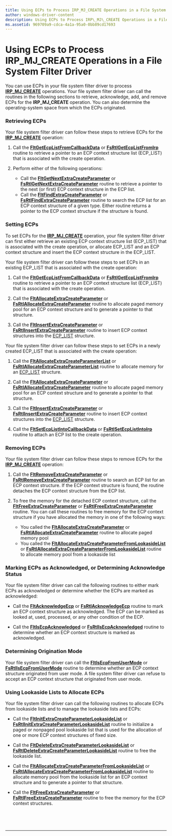 ```yaml
---
title: Using ECPs to Process IRP_MJ_CREATE Operations in a File System Filter Driver
author: windows-driver-content
description: Using ECPs to Process IRP\_MJ\_CREATE Operations in a File System Filter Driver
ms.assetid: 969709a9-cdca-4a1a-95a0-0bb89cd17693
---
```


# Using ECPs to Process IRP\_MJ\_CREATE Operations in a File System Filter Driver


You can use ECPs in your file system filter driver to process [**IRP\_MJ\_CREATE**](https://msdn.microsoft.com/library/windows/hardware/ff548630) operations. Your file system filter driver can call the routines in the following sections to retrieve, acknowledge, add, and remove ECPs for the **IRP\_MJ\_CREATE** operation. You can also determine the operating-system space from which the ECPs originated.

### <span id="Retrieving_ECPs"></span><span id="retrieving_ecps"></span><span id="RETRIEVING_ECPS"></span>Retrieving ECPs

Your file system filter driver can follow these steps to retrieve ECPs for the [**IRP\_MJ\_CREATE**](https://msdn.microsoft.com/library/windows/hardware/ff548630) operation:

1.  Call the [**FltGetEcpListFromCallbackData**](https://msdn.microsoft.com/library/windows/hardware/ff543016) or [**FsRtlGetEcpListFromIrp**](https://msdn.microsoft.com/library/windows/hardware/ff546015) routine to retrieve a pointer to an ECP context structure list (ECP\_LIST) that is associated with the create operation.

2.  Perform either of the following operations:
    -   Call the [**FltGetNextExtraCreateParameter**](https://msdn.microsoft.com/library/windows/hardware/ff543104) or [**FsRtlGetNextExtraCreateParameter**](https://msdn.microsoft.com/library/windows/hardware/ff546028) routine to retrieve a pointer to the next (or first) ECP context structure in the ECP list.
    -   Call the [**FltFindExtraCreateParameter**](https://msdn.microsoft.com/library/windows/hardware/ff542094) or [**FsRtlFindExtraCreateParameter**](https://msdn.microsoft.com/library/windows/hardware/ff545968) routine to search the ECP list for an ECP context structure of a given type. Either routine returns a pointer to the ECP context structure if the structure is found.

### <span id="Setting_ECPs"></span><span id="setting_ecps"></span><span id="SETTING_ECPS"></span>Setting ECPs

To set ECPs for the [**IRP\_MJ\_CREATE**](https://msdn.microsoft.com/library/windows/hardware/ff548630) operation, your file system filter driver can first either retrieve an existing ECP context structure list (ECP\_LIST) that is associated with the create operation, or allocate ECP\_LIST and an ECP context structure and insert the ECP context structure in the ECP\_LIST.

Your file system filter driver can follow these steps to set ECPs in an existing ECP\_LIST that is associated with the create operation:

1.  Call the [**FltGetEcpListFromCallbackData**](https://msdn.microsoft.com/library/windows/hardware/ff543016) or [**FsRtlGetEcpListFromIrp**](https://msdn.microsoft.com/library/windows/hardware/ff546015) routine to retrieve a pointer to an ECP context structure list (ECP\_LIST) that is associated with the create operation.

2.  Call the [**FltAllocateExtraCreateParameter**](https://msdn.microsoft.com/library/windows/hardware/ff541728) or [**FsRtlAllocateExtraCreateParameter**](https://msdn.microsoft.com/library/windows/hardware/ff545609) routine to allocate paged memory pool for an ECP context structure and to generate a pointer to that structure.

3.  Call the [**FltInsertExtraCreateParameter**](https://msdn.microsoft.com/library/windows/hardware/ff543305) or [**FsRtlInsertExtraCreateParameter**](https://msdn.microsoft.com/library/windows/hardware/ff546179) routine to insert ECP context structures into the [ECP\_LIST](https://msdn.microsoft.com/library/windows/hardware/ff540148) structure.

Your file system filter driver can follow these steps to set ECPs in a newly created ECP\_LIST that is associated with the create operation:

1.  Call the [**FltAllocateExtraCreateParameterList**](https://msdn.microsoft.com/library/windows/hardware/ff541741) or [**FsRtlAllocateExtraCreateParameterList**](https://msdn.microsoft.com/library/windows/hardware/ff545632) routine to allocate memory for an [ECP\_LIST](https://msdn.microsoft.com/library/windows/hardware/ff540148) structure.

2.  Call the [**FltAllocateExtraCreateParameter**](https://msdn.microsoft.com/library/windows/hardware/ff541728) or [**FsRtlAllocateExtraCreateParameter**](https://msdn.microsoft.com/library/windows/hardware/ff545609) routine to allocate paged memory pool for an ECP context structure and to generate a pointer to that structure.

3.  Call the [**FltInsertExtraCreateParameter**](https://msdn.microsoft.com/library/windows/hardware/ff543305) or [**FsRtlInsertExtraCreateParameter**](https://msdn.microsoft.com/library/windows/hardware/ff546179) routine to insert ECP context structures into the [ECP\_LIST](https://msdn.microsoft.com/library/windows/hardware/ff540148) structure.

4.  Call the [**FltSetEcpListIntoCallbackData**](https://msdn.microsoft.com/library/windows/hardware/ff544510) or [**FsRtlSetEcpListIntoIrp**](https://msdn.microsoft.com/library/windows/hardware/ff547250) routine to attach an ECP list to the create operation.

### <span id="Removing_ECPs"></span><span id="removing_ecps"></span><span id="REMOVING_ECPS"></span>Removing ECPs

Your file system filter driver can follow these steps to remove ECPs for the [**IRP\_MJ\_CREATE**](https://msdn.microsoft.com/library/windows/hardware/ff548630) operation:

1.  Call the [**FltRemoveExtraCreateParameter**](https://msdn.microsoft.com/library/windows/hardware/ff544339) or [**FsRtlRemoveExtraCreateParameter**](https://msdn.microsoft.com/library/windows/hardware/ff547203) routine to search an ECP list for an ECP context structure. If the ECP context structure is found, the routine detaches the ECP context structure from the ECP list.

2.  To free the memory for the detached ECP context structure, call the [**FltFreeExtraCreateParameter**](https://msdn.microsoft.com/library/windows/hardware/ff542957) or [**FsRtlFreeExtraCreateParameter**](https://msdn.microsoft.com/library/windows/hardware/ff545989) routine. You can call these routines to free memory for the ECP context structure if you have allocated the memory in one of the following ways:
    -   You called the [**FltAllocateExtraCreateParameter**](https://msdn.microsoft.com/library/windows/hardware/ff541728) or [**FsRtlAllocateExtraCreateParameter**](https://msdn.microsoft.com/library/windows/hardware/ff545609) routine to allocate paged memory pool
    -   You called the [**FltAllocateExtraCreateParameterFromLookasideList**](https://msdn.microsoft.com/library/windows/hardware/ff541734) or [**FsRtlAllocateExtraCreateParameterFromLookasideList**](https://msdn.microsoft.com/library/windows/hardware/ff545616) routine to allocate memory pool from a lookaside list

### <span id="Marking_ECPs_as_Acknowledged__or_Determining_Acknowledge_Status"></span><span id="marking_ecps_as_acknowledged__or_determining_acknowledge_status"></span><span id="MARKING_ECPS_AS_ACKNOWLEDGED__OR_DETERMINING_ACKNOWLEDGE_STATUS"></span>Marking ECPs as Acknowledged, or Determining Acknowledge Status

Your file system filter driver can call the following routines to either mark ECPs as acknowledged or determine whether the ECPs are marked as acknowledged:

-   Call the [**FltAcknowledgeEcp**](https://msdn.microsoft.com/library/windows/hardware/ff541661) or [**FsRtlAcknowledgeEcp**](https://msdn.microsoft.com/library/windows/hardware/ff545574) routine to mark an ECP context structure as acknowledged. The ECP can be marked as looked at, used, processed, or any other condition of the ECP.

-   Call the [**FltIsEcpAcknowledged**](https://msdn.microsoft.com/library/windows/hardware/ff543321) or [**FsRtlIsEcpAcknowledged**](https://msdn.microsoft.com/library/windows/hardware/ff546808) routine to determine whether an ECP context structure is marked as acknowledged.

### <span id="Determining_Origination_Mode"></span><span id="determining_origination_mode"></span><span id="DETERMINING_ORIGINATION_MODE"></span>Determining Origination Mode

Your file system filter driver can call the [**FltIsEcpFromUserMode**](https://msdn.microsoft.com/library/windows/hardware/ff543325) or [**FsRtlIsEcpFromUserMode**](https://msdn.microsoft.com/library/windows/hardware/ff546813) routine to determine whether an ECP context structure originated from user mode. A file system filter driver can refuse to accept an ECP context structure that originated from user mode.

### <span id="Using_Lookaside_Lists_to_Allocate_ECPs"></span><span id="using_lookaside_lists_to_allocate_ecps"></span><span id="USING_LOOKASIDE_LISTS_TO_ALLOCATE_ECPS"></span>Using Lookaside Lists to Allocate ECPs

Your file system filter driver can call the following routines to allocate ECPs from lookaside lists and to manage the lookaside lists and ECPs:

-   Call the [**FltInitExtraCreateParameterLookasideList**](https://msdn.microsoft.com/library/windows/hardware/ff543261) or [**FsRtlInitExtraCreateParameterLookasideList**](https://msdn.microsoft.com/library/windows/hardware/ff546102) routine to initialize a paged or nonpaged pool lookaside list that is used for the allocation of one or more ECP context structures of fixed size.

-   Call the [**FltDeleteExtraCreateParameterLookasideList**](https://msdn.microsoft.com/library/windows/hardware/ff541973) or [**FsRtlDeleteExtraCreateParameterLookasideList**](https://msdn.microsoft.com/library/windows/hardware/ff545849) routine to free the lookaside list.

-   Call the [**FltAllocateExtraCreateParameterFromLookasideList**](https://msdn.microsoft.com/library/windows/hardware/ff541734) or [**FsRtlAllocateExtraCreateParameterFromLookasideList**](https://msdn.microsoft.com/library/windows/hardware/ff545616) routine to allocate memory pool from the lookaside list for an ECP context structure and to generate a pointer to that structure.

-   Call the [**FltFreeExtraCreateParameter**](https://msdn.microsoft.com/library/windows/hardware/ff542957) or [**FsRtlFreeExtraCreateParameter**](https://msdn.microsoft.com/library/windows/hardware/ff545989) routine to free the memory for the ECP context structures.

 

 


--------------------


